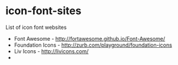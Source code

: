 icon-font-sites
===============

List of icon font websites

* Font Awesome - http://fortawesome.github.io/Font-Awesome/
* Foundation Icons - http://zurb.com/playground/foundation-icons
* Liv Icons - http://livicons.com/
*
